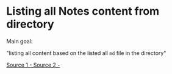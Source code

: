 # Listing all Notes content from directory

Main goal:

"listing all content based on the listed all `md` file in the directory"

[Source 1 - ](https://www.youtube.com/watch?v=pqmij7wTgqc)
[Source 2 - ](https://www.youtube.com/watch?v=Hiabp1GY8fA)